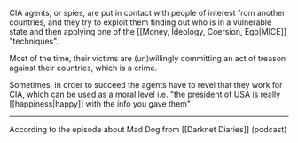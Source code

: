CIA agents, or spies, are put in contact with people of interest from another countries, and they try to exploit them finding out who is in a vulnerable state and then applying one of the [[Money, Ideology, Coersion, Ego|MICE]] "techniques".

Most of the time, their victims are (un)willingly committing an act of treason against their countries, which is a crime.

Sometimes, in order to succeed the agents have to revel that they work for CIA, which can be used as a moral level i.e. "the president of USA is really [[happiness|happy]] with the info you gave them"

---

According to the episode about Mad Dog from [[Darknet Diaries]] (podcast)
